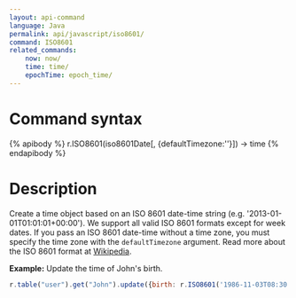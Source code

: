 ```yaml
---
layout: api-command
language: Java
permalink: api/javascript/iso8601/
command: ISO8601
related_commands:
    now: now/
    time: time/
    epochTime: epoch_time/
---
```


# Command syntax #

{% apibody %}
r.ISO8601(iso8601Date[, {defaultTimezone:''}]) &rarr; time
{% endapibody %}

# Description #

Create a time object based on an ISO 8601 date-time string (e.g. '2013-01-01T01:01:01+00:00'). We support all valid ISO 8601 formats except for week dates. If you pass an ISO 8601 date-time without a time zone, you must specify the time zone with the `defaultTimezone` argument. Read more about the ISO 8601 format at [Wikipedia](http://en.wikipedia.org/wiki/ISO_8601).

__Example:__ Update the time of John's birth.

```js
r.table("user").get("John").update({birth: r.ISO8601('1986-11-03T08:30:00-07:00')}).run(conn)
```


